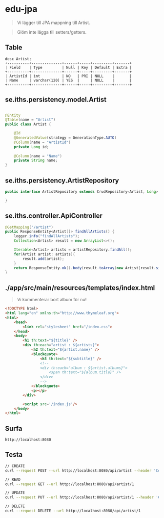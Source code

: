 # edu-jpa

> Vi lägger till JPA mappning till Artist.

> Glöm inte lägga till setters/getters.

## Table

```
desc Artist;
+----------+--------------+------+-----+---------+-------+
| Field    | Type         | Null | Key | Default | Extra |
+----------+--------------+------+-----+---------+-------+
| ArtistId | int          | NO   | PRI | NULL    |       |
| Name     | varchar(120) | YES  |     | NULL    |       |
+----------+--------------+------+-----+---------+-------+
```

## se.iths.persistency.model.Artist

```java

@Entity
@Table(name = "Artist")
public class Artist {

    @Id
    @GeneratedValue(strategy = GenerationType.AUTO)
    @Column(name = "ArtistId")
    private Long id;
    
    @Column(name = "Name")
    private String name;
}
```

## se.iths.persistency.ArtistRepository

```java
public interface ArtistRepository extends CrudRepository<Artist, Long> {

}
```

## se.iths.controller.ApiController

```java
@GetMapping("/artist")
public ResponseEntity<Artist[]> findAllArtists() {
    logger.info("findAllArtists");
    Collection<Artist> result = new ArrayList<>();

    Iterable<Artist> artists = artistRepository.findAll();
    for(Artist artist: artists){
        result.add(artist);
    }
    return ResponseEntity.ok().body(result.toArray(new Artist[result.size()]));
}
```

## ./app/src/main/resources/templates/index.html

> Vi kommenterar bort album för nu!

```html
<!DOCTYPE html>
<html lang="en" xmlns:th="http://www.thymeleaf.org">
<html>
    <head>
        <link rel="stylesheet" href="/index.css">
    </head>
    <body>
        <h1 th:text="${title}" />
        <div th:each="artist : ${artists}">
            <h2 th:text="${artist.name}" />
            <blockquote>
                <h3 th:text="${subtitle}" />
                <!--
                <div th:each="album : ${artist.albums}">
                    <span th:text="${album.title}" />
                </div>
                -->
            </blockquote>
            <p></p>
        </div>

        <script src='/index.js'/>
    </body>
</html>
```

## Surfa

```
http://localhost:8080
```

## Testa

```bash
// CREATE
curl --request POST --url http://localhost:8080/api/artist --header 'Content-Type: application/json' --data '{"id": "1", "name": "Nisse"}'

// READ
curl --request GET --url http://localhost:8080/api/artist/1

// UPDATE
curl --request PUT --url http://localhost:8080/api/artist/1 --header 'Content-Type: application/json' --data '{"id": "1","name": "Nisse"}'

// DELETE
curl --request DELETE --url http://localhost:8080/api/artist/1
```
